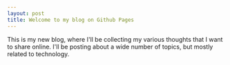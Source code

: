 ```yaml
---
layout: post
title: Welcome to my blog on Github Pages
---
```


This is my new blog, where I'll be collecting my various thoughts that I want to share online. I'll be posting about a wide number of topics, but mostly related to technology.
